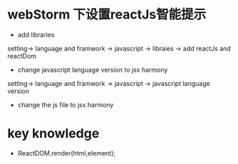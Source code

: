 # webStorm 下设置reactJs智能提示

- add libraries

setting-> language and framwork -> javascript -> libraies -> add reactJs and reactDom

- change javascript language version to jsx harmony

setting-> language and framwork -> javascript -> javascript language version

- change the js file to jsx harmony

# key knowledge


- ReactDOM.render(html,element);
